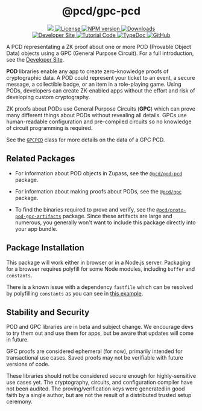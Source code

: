 <p align="center">
    <h1 align="center">
        @pcd/gpc-pcd
    </h1>
</p>

<p align="center">
    <a href="https://github.com/proofcarryingdata">
        <img src="https://img.shields.io/badge/project-PCD-blue.svg?style=flat-square">
    </a>
    <a href="https://github.com/proofcarryingdata/zupass/blob/main/packages/pcd/gpc-pcd/LICENSE">
        <img alt="License" src="https://img.shields.io/badge/license-GPL--3.0-green.svg?style=flat-square">
    </a>
    <a href="https://www.npmjs.com/package/@pcd/gpc-pcd">
        <img alt="NPM version" src="https://img.shields.io/npm/v/@pcd/gpc-pcd?style=flat-square" />
    </a>
    <a href="https://npmjs.org/package/@pcd/gpc-pcd">
        <img alt="Downloads" src="https://img.shields.io/npm/dm/@pcd/gpc-pcd.svg?style=flat-square" />
    </a>
<br>
    <a href="https://zupass.org/pod">
        <img alt="Developer Site" src="https://img.shields.io/badge/Developer_Site-green.svg?style=flat-square">
    </a>
    <a href="https://github.com/proofcarryingdata/zupass/blob/main/examples/pod-gpc-example/src/gpcExample.ts#L376">
        <img alt="Tutorial Code" src="https://img.shields.io/badge/Tutorial_Code-blue.svg?style=flat-square">
    </a>
    <a href="https://docs.pcd.team/modules/_pcd_gpc_pcd.html">
        <img alt="TypeDoc" src="https://img.shields.io/badge/TypeDoc-purple.svg?style=flat-square">
    </a>
    <a href="https://github.com/proofcarryingdata/zupass/tree/main/packages/pcd/gpc-pcd">
        <img alt="GitHub" src="https://img.shields.io/badge/GitHub-grey.svg?style=flat-square">
    </a>
</p>

A PCD representating a ZK proof about one or more POD (Provable Object Data)
objects using a GPC (General Purpose Circuit). For a full introduction, see the
[Developer Site](https://zupass.org/pod).

**POD** libraries enable any app to create zero-knowledge proofs of cryptographic data. A POD could represent your ticket to an event, a secure
message, a collectible badge, or an item in a role-playing game. Using PODs,
developers can create ZK-enabled apps without the effort and risk of developing
custom cryptography.

ZK proofs about PODs use General Purpose Circuits (**GPC**) which can prove many
different things about PODs without revealing all details. GPCs use
human-readable configuration and pre-compiled circuits so no knowledge of
circuit programming is required.

See the [`GPCPCD`](https://docs.pcd.team/classes/_pcd_pod_pcd.PODPCD.html)
class for more details on the data of a GPC PCD.

## Related Packages

- For information about POD objects in Zupass, see the
  [`@pcd/pod-pcd`](https://github.com/proofcarryingdata/zupass/tree/main/packages/pcd/pod-pcd)
  package.

- For information about making proofs about PODs, see the
  [`@pcd/gpc`](https://github.com/proofcarryingdata/zupass/tree/main/packages/lib/gpc)
  package.

- To find the binaries required to prove and verify, see the
  [`@pcd/proto-pod-gpc-artifacts`](https://github.com/proofcarryingdata/snark-artifacts/tree/pre-release/packages/proto-pod-gpc)
  package. Since these artifacts are large and numerous, you generally
  won't want to include this package directly into your app bundle.

## Package Installation

This package will work either in browser or in a Node.js server. Packaging for
a browser requires polyfill for some Node modules, including `buffer` and `constants`.

There is a known issue with a dependency `fastfile` which can be resolved by polyfilling `constants` as you can see in [this example](https://github.com/proofcarryingdata/zukyc/pull/3).

## Stability and Security

POD and GPC libraries are in beta and subject change. We encourage devs to try them out and use them for apps, but be aware that updates will come in future.

GPC proofs are considered ephemeral (for now), primarily intended for
transactional use cases. Saved proofs may not be verifiable with future versions
of code.

These libraries should not be considered secure enough for highly-sensitive use cases yet. The cryptography, circuits, and configuration compiler have not been audited. The proving/verification keys were generated in good faith by a single author, but are not the result of a distributed trusted setup ceremony.
